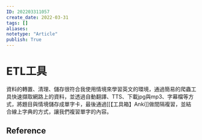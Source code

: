 ```yaml
---
ID: 202203311057
create_date: 2022-03-31
tags: []	
aliases:
notetype: "Article"
publish: True
---
```


# ETL工具

資料的轉置、清理、儲存很符合我使用情境來學習英文的環境，通過簡易的爬蟲工具快速擷取網路上的資料，並透過自動翻譯、TTS、下載jpg與mp3、字幕檔等方式，將題目與情境儲存成單字卡，最後通過[[【工具箱】Anki]]做間隔複習，並結合線上字典的方式，讓我們複習單字的內容。



## Reference